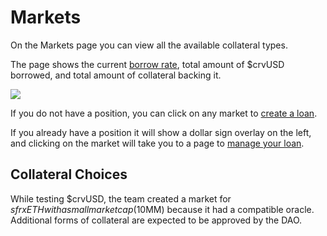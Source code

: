 # Markets

On the Markets page you can view all the available collateral types.

The page shows the current [borrow rate](/crvusd/understanding-tokenomics#borrow-rate), total amount of $crvUSD borrowed, and total amount of collateral backing it.

![](https://2254922201-files.gitbook.io/~/files/v0/b/gitbook-x-prod.appspot.com/o/spaces%2F-MFA0rQI3SzfbVFgp3Ic%2Fuploads%2FcGnb6Qbc9lot4mTH9UCP%2Fimage.png?alt=media&token=62a2e646-1ba0-49a5-9990-d491bc6325f2)

If you do not have a position, you can click on any market to [create a loan](/crvusd/loan-creation).

If you already have a position it will show a dollar sign overlay on the left, and clicking on the market will take you to a page to [manage your loan](/crvusd/loan-details).

## Collateral Choices

While testing $crvUSD, the team created a market for $sfrxETH with a small market cap ($10MM) because it had a compatible oracle. Additional forms of collateral are expected to be approved by the DAO.
